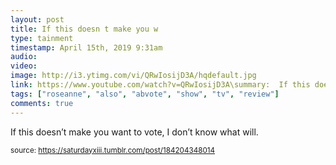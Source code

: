 ```yaml
---
layout: post
title: If this doesn t make you w
type: tainment
timestamp: April 15th, 2019 9:31am
audio: 
video: 
image: http://i3.ytimg.com/vi/QRwIosijD3A/hqdefault.jpg
link: https://www.youtube.com/watch?v=QRwIosijD3A\summary:  If this doesn’t make you want to vote, I don’t know what will.
tags: ["roseanne", "also", "abvote", "show", "tv", "review"]
comments: true
---
```

    
If this doesn’t make you want to vote, I don’t know what will.
 
  
<small>source: https://saturdayxiii.tumblr.com/post/184204348014</small>